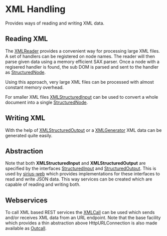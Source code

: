 # XML Handling

Provides ways of reading and writing XML data.

## Reading XML

The [XMLReader](XMLReader.java) provides a convenient way for processing large XML files. A set of handlers can
be registered on node names. The reader will then parse given data using a memory efficient SAX parser. Once a
node with a regisered handler is found, the sub DOM is parsed and sent to the handler as [StructuredNode](StructuredNode.java).

Using this approach, very large XML files can be processed with almost constant memory overhead.

For smaller XML files [XMLStructuredInput](XMLStructuredInput.java) can be used to convert a whole
document into a single [StructuredNode](StructuredNode.java).

## Writing XML

With the help of [XMLStructuredOutput](XMLStructuredOutput.java) or a [XMLGenerator](XMLGenerator.java) XML data
can be generated quite easily.

## Abstraction

Note that both **XMLStructuredInput** and **XMLStructuredOutput** are specified by the interfaces
[StructuredInput](StructuredInput.java) and [StructuredOutput](StructuredOutput.java). This is used
by [sirius-web](https://github.com/scireum/sirius-web) which provides implementations for these interfaces
to read and write JSON data. This way services can be created which are capable of reading and
writing both.

## Webservices

To call XML based REST services the [XMLCall](XMLCall.java) can be used which sends and/or
receives XML data from an URL endpoint. Note that the base facility which provides a thin abstraction
above HttpURLConnection is also made available as [Outcall](Outcall.java).
